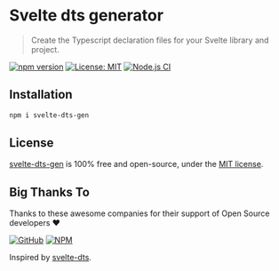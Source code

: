 # Svelte dts generator

> Create the Typescript declaration files for your Svelte library and project.

[![npm version](https://badge.fury.io/js/svelte-dts-gen.svg)](https://www.npmjs.com/package/svelte-dts-gen)
[![License: MIT](https://img.shields.io/badge/License-MIT-yellow.svg)](https://github.com/si3nloong/svelte-dts-gen/blob/master/LICENSE)
[![Node.js CI](https://github.com/si3nloong/svelte-dts-gen/workflows/Node.js%20CI/badge.svg)](https://github.com/si3nloong/svelte-dts-gen/actions?query=workflow%3A%22Node.js+CI%22)

## Installation

```bash
npm i svelte-dts-gen
```

## License

[svelte-dts-gen](https://github.com/si3nloong/svelte-dts-gen) is 100% free and open-source, under the [MIT license](https://github.com/si3nloong/svelte-dts-gen/blob/main/LICENSE).

## Big Thanks To

Thanks to these awesome companies for their support of Open Source developers ❤

[![GitHub](https://jstools.dev/img/badges/github.svg)](https://github.com/open-source)
[![NPM](https://jstools.dev/img/badges/npm.svg)](https://www.npmjs.com/)

Inspired by [svelte-dts](https://github.com/si3nloong/svelte-dts-gen).
